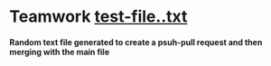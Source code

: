 # Teamwork [test-file..txt](https://github.com/sayantani89/Teamwork/files/8246539/test-file.txt)
#### Random text file generated to create a psuh-pull request and then merging with the main file
